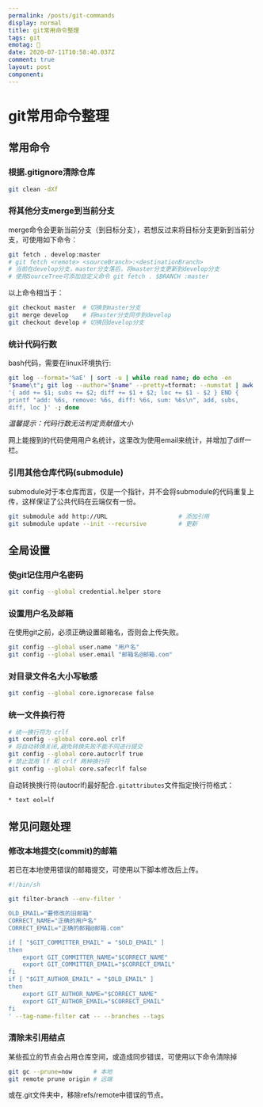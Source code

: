 ```yaml
---
permalink: /posts/git-commands
display: normal
title: git常用命令整理
tags: git
emotag: 🚀
date: 2020-07-11T10:58:40.037Z
comment: true
layout: post
component: 
---
```


# git常用命令整理

## 常用命令

### 根据.gitignore清除仓库

```bash
git clean -dXf
```

### 将其他分支merge到当前分支

merge命令会更新当前分支（到目标分支），若想反过来将目标分支更新到当前分支，可使用如下命令：

```bash
git fetch . develop:master
# git fetch <remote> <sourceBranch>:<destinationBranch>
# 当前在develop分支，master分支落后，将master分支更新到develop分支
# 使用SourceTree可添加自定义命令 git fetch . $BRANCH :master
```

以上命令相当于：

```bash
git checkout master  # 切换到master分支
git merge develop    # 将master分支同步到develop
git checkout develop # 切换回develop分支
```

### 统计代码行数

bash代码，需要在linux环境执行:

```bash
git log --format='%aE' | sort -u | while read name; do echo -en "$name\t"; git log --author="$name" --pretty=tformat: --numstat | awk '{ add += $1; subs += $2; diff += $1 + $2; loc += $1 - $2 } END { printf "add: %6s, remove: %6s, diff: %6s, sum: %6s\n", add, subs, diff, loc }' -; done
```

*温馨提示：代码行数无法判定贡献值大小*

网上能搜到的代码使用用户名统计，这里改为使用email来统计，并增加了diff一栏。

<style>code {white-space : pre-wrap !important;}</style>

### 引用其他仓库代码(submodule)

submodule对于本仓库而言，仅是一个指针，并不会将submodule的代码重复上传，这样保证了公共代码在云端仅有一份。

```bash
git submodule add http://URL                    # 添加引用
git submodule update --init --recursive         # 更新
```

## 全局设置

### 使git记住用户名密码

```bash
git config --global credential.helper store
```

### 设置用户名及邮箱

在使用git之前，必须正确设置邮箱名，否则会上传失败。

```bash
git config --global user.name "用户名"
git config --global user.email "邮箱名@邮箱.com"
```

### 对目录文件名大小写敏感

```bash
git config --global core.ignorecase false
```

### 统一文件换行符

```bash
# 统一换行符为 crlf
git config --global core.eol crlf
# 将自动转换关闭,避免转换失败不能不同进行提交
git config --global core.autocrlf true
# 禁止混用 lf 和 crlf 两种换行符
git config --global core.safecrlf false
```

自动转换换行符(autocrlf)最好配合`.gitattributes`文件指定换行符格式：

```txt
* text eol=lf
```

## 常见问题处理

### 修改本地提交(commit)的邮箱

若已在本地使用错误的邮箱提交，可使用以下脚本修改后上传。

```bash
#!/bin/sh

git filter-branch --env-filter '

OLD_EMAIL="要修改的旧邮箱"
CORRECT_NAME="正确的用户名"
CORRECT_EMAIL="正确的邮箱@邮箱.com"

if [ "$GIT_COMMITTER_EMAIL" = "$OLD_EMAIL" ]
then
    export GIT_COMMITTER_NAME="$CORRECT_NAME"
    export GIT_COMMITTER_EMAIL="$CORRECT_EMAIL"
fi
if [ "$GIT_AUTHOR_EMAIL" = "$OLD_EMAIL" ]
then
    export GIT_AUTHOR_NAME="$CORRECT_NAME"
    export GIT_AUTHOR_EMAIL="$CORRECT_EMAIL"
fi
' --tag-name-filter cat -- --branches --tags
```

### 清除未引用结点

某些孤立的节点会占用仓库空间，或造成同步错误，可使用以下命令清除掉

```bash
git gc --prune=now      # 本地
git remote prune origin # 远端
```

或在.git文件夹中，移除refs/remote中错误的节点。
